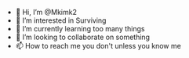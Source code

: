 - 👋 Hi, I’m @Mkimk2
- 👀 I’m interested in Surviving
- 🌱 I’m currently learning too many things
- 💞️ I’m looking to collaborate on something
- 📫 How to reach me you don't unless you know me

<!---
Mkimk2/Mkimk2 is a ✨ special ✨ repository because its `README.md` (this file) appears on your GitHub profile.
You can click the Preview link to take a look at your changes.
--->

